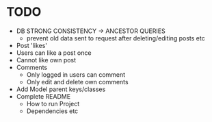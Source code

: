 # TODO
* DB STRONG CONSISTENCY -> ANCESTOR QUERIES
  * prevent old data sent to request after deleting/editing posts etc
* Post 'likes'
 * Users can like a post once
 * Cannot like own post
* Comments
  * Only logged in users can comment
  * Only edit and delete own comments
* Add Model parent keys/classes
* Complete README
  * How to run Project
  * Dependencies etc
